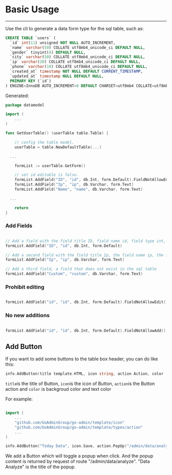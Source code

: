 # Basic Usage
---

Use the cli to generate a data form type for the sql table, such as:

```sql
CREATE TABLE `users` (
  `id` int(11) unsigned NOT NULL AUTO_INCREMENT,
  `name` varchar(50) COLLATE utf8mb4_unicode_ci DEFAULT NULL,
  `gender` tinyint(4) DEFAULT NULL,
  `city` varchar(50) COLLATE utf8mb4_unicode_ci DEFAULT NULL,
  `ip` varchar(20) COLLATE utf8mb4_unicode_ci DEFAULT NULL,
  `phone` varchar(10) COLLATE utf8mb4_unicode_ci DEFAULT NULL,
  `created_at` timestamp NOT NULL DEFAULT CURRENT_TIMESTAMP,
  `updated_at` timestamp NULL DEFAULT NULL,
  PRIMARY KEY (`id`)
) ENGINE=InnoDB AUTO_INCREMENT=0 DEFAULT CHARSET=utf8mb4 COLLATE=utf8mb4_unicode_ci;
```

Generated:

```go
package datamodel

import (
	...
)

func GetUserTable() (userTable table.Table) {

	// config the table model.
	userTable = table.NewDefaultTable(...)

  ...

	formList := userTable.GetForm()

	// set id editable is false.
	formList.AddField("ID", "id", db.Int, form.Default).FieldNotAllowEdit()
	formList.AddField("Ip", "ip", db.Varchar, form.Text)
	formList.AddField("Name", "name", db.Varchar, form.Text)

  ...

	return
}
```

### Add Fields

```go

// Add a field with the field title ID, field name id, field type int, form type Default
formList.AddField("ID", "id", db.Int, form.Default)

// Add a second field with the field title Ip, the field name ip, the field type varchar, and the form type Text
formList.AddField("Ip", "ip", db.Varchar, form.Text)

// Add a third field, a field that does not exist in the sql table
formList.AddField("Custom", "custom", db.Varchar, form.Text)

```

### Prohibit editing

```go

formList.AddField("id", "id", db.Int, form.Default).FieldNotAllowEdit()

```

### No new additions

```go

formList.AddField("id", "id", db.Int, form.Default).FieldNotAllowAdd()

```

## Add Button

If you want to add some buttons to the table box header, you can do like this:

```go
info.AddButton(title template.HTML, icon string, action Action, color ...template.HTML)
```

```title```is the title of Button, ```icon```is the icon of Button, ```action```is the Button action and ```color``` is backgroud color and text color

For example:
```go

import (
    ...
	"github.com/GoAdminGroup/go-admin/template/icon"
	"github.com/GoAdminGroup/go-admin/template/types/action"
    ...
)

info.AddButton("Today Data", icon.Save, action.PopUp("/admin/data/analyze", "Data Analyze"))
```

We add a Button which will toggle a popup when click. And the popup content is returned by request of route "/admin/data/analyze". "Data Analyze" is the title of the popup.